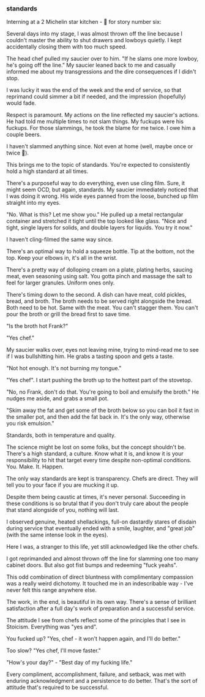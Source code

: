 ### standards

Interning at a 2 Michelin star kitchen - 🧵 for story number six:

Several days into my stage, I was almost thrown off the line because I couldn't master the ability to shut drawers and lowboys quietly. I kept accidentally closing them with too much speed.

The head chef pulled my saucier over to him. "If he slams one more lowboy, he's going off the line." My saucier leaned back to me and casually informed me about my transgressions and the dire consequences if I didn't stop.

I was lucky it was the end of the week and the end of service, so that reprimand could simmer a bit if needed, and the impression (hopefully) would fade.

Respect is paramount. My actions on the line reflected my saucier's actions. He had told me multiple times to not slam things. My fuckups were his fuckups. For those slammings, he took the blame for me twice. I owe him a couple beers.

I haven't slammed anything since. Not even at home (well, maybe once or twice 😬).

This brings me to the topic of standards. You're expected to consistently hold a high standard at all times.

There's a purposeful way to do everything, even use cling film. Sure, it might seem OCD, but again, standards. My saucier immediately noticed that I was doing it wrong. His wide eyes panned from the loose, bunched up film straight into my eyes.

"No. What is this? Let me show you." He pulled up a metal rectangular container and stretched it tight until the top looked like glass. "Nice and tight, single layers for solids, and double layers for liquids. You try it now."

I haven't cling-filmed the same way since. 

There's an optimal way to hold a squeeze bottle. Tip at the bottom, not the top. Keep your elbows in, it's all in the wrist.

There's a pretty way of dolloping cream on a plate, plating herbs, saucing meat, even seasoning using salt. You gotta pinch and massage the salt to feel for larger granules. Uniform ones only.

There's timing down to the second. A dish can have meat, cold pickles, bread, and broth. The broth needs to be served right alongside the bread. Both need to be hot. Same with the meat. You can't stagger them. You can't pour the broth or grill the bread first to save time.

"Is the broth hot Frank?"

"Yes chef."

My saucier walks over, eyes not leaving mine, trying to mind-read me to see if I was bullshitting him. He grabs a tasting spoon and gets a taste.

"Not hot enough. It's not burning my tongue."

"Yes chef". I start pushing the broth up to the hottest part of the stovetop.

"No, no Frank, don't do that. You're going to boil and emulsify the broth." He nudges me aside, and grabs a small pot.

"Skim away the fat and get some of the broth below so you can boil it fast in the smaller pot, and then add the fat back in. It's the only way, otherwise you risk emulsion."

Standards, both in temperature and quality.

The science might be lost on some folks, but the concept shouldn't be. There's a high standard, a culture. Know what it is, and know it is your responsibility to hit that target every time despite non-optimal conditions. You. Make. It. Happen.

The only way standards are kept is transparency. Chefs are direct. They will tell you to your face if you are mucking it up. 

Despite them being caustic at times, it's never personal. Succeeding in these conditions is so brutal that if you don't truly care about the people that stand alongside of you, nothing will last.

I observed genuine, heated shellackings, full-on dastardly stares of disdain during service that eventually ended with a smile, laughter, and "great job" (with the same intense look in the eyes).

Here I was, a stranger to this life, yet still acknowledged like the other chefs.

I got reprimanded and almost thrown off the line for slamming one too many cabinet doors. But also got fist bumps and redeeming "fuck yeahs".

This odd combination of direct bluntness with complimentary compassion was a really weird dichotomy. It touched me in an indescribable way - I've never felt this range anywhere else.

The work, in the end, is beautiful in its own way. There's a sense of brilliant satisfaction after a full day's work of preparation and a successful service.

The attitude I see from chefs reflect some of the principles that I see in Stoicism. Everything was "yes and".

You fucked up? "Yes, chef - it won't happen again, and I'll do better."

Too slow? "Yes chef, I'll move faster."

"How's your day?" - "Best day of my fucking life."

Every compliment, accomplishment, failure, and setback, was met with enduring acknowledgment and a persistence to do better. That's the sort of attitude that's required to be successful.